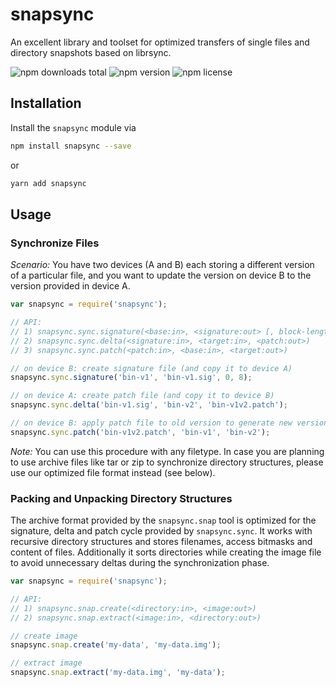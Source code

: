 # snapsync

An excellent library and toolset for optimized transfers of single files and directory snapshots based on librsync.

![npm downloads total](https://img.shields.io/npm/dt/snapsync.svg) ![npm version](https://img.shields.io/npm/v/snapsync.svg) ![npm license](https://img.shields.io/npm/l/snapsync.svg)

## Installation

Install the `snapsync` module via

```sh
npm install snapsync --save
```

or

```sh
yarn add snapsync
```

## Usage

### Synchronize Files

*Scenario:* You have two devices (A and B) each storing a different version of a particular file, and you want to update the version on device B to the version provided in device A.

```js
var snapsync = require('snapsync');

// API:
// 1) snapsync.sync.signature(<base:in>, <signature:out> [, block-length] [, sum-length])
// 2) snapsync.sync.delta(<signature:in>, <target:in>, <patch:out>)
// 3) snapsync.sync.patch(<patch:in>, <base:in>, <target:out>)

// on device B: create signature file (and copy it to device A)
snapsync.sync.signature('bin-v1', 'bin-v1.sig', 0, 8);

// on device A: create patch file (and copy it to device B)
snapsync.sync.delta('bin-v1.sig', 'bin-v2', 'bin-v1v2.patch');

// on device B: apply patch file to old version to generate new version
snapsync.sync.patch('bin-v1v2.patch', 'bin-v1', 'bin-v2');
```

*Note:* You can use this procedure with any filetype. In case you are planning to use archive files like tar or zip to synchronize directory structures, please use our optimized file format instead (see below).

### Packing and Unpacking Directory Structures

The archive format provided by the `snapsync.snap` tool is optimized for the signature, delta and patch cycle provided by `snapsync.sync`. It works with recursive directory structures and stores filenames, access bitmasks and content of files. Additionally it sorts directories while creating the image file to avoid unnecessary deltas during the synchronization phase.

```js
var snapsync = require('snapsync');

// API:
// 1) snapsync.snap.create(<directory:in>, <image:out>)
// 2) snapsync.snap.extract(<image:in>, <directory:out>)

// create image
snapsync.snap.create('my-data', 'my-data.img');

// extract image
snapsync.snap.extract('my-data.img', 'my-data');
```
